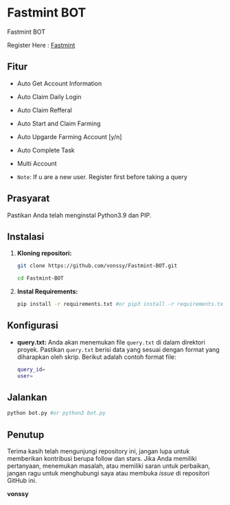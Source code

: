 # Fastmint BOT
Fastmint BOT

Register Here : [Fastmint](https://t.me/fastmintapp_bot?start=1493482017)

## Fitur

  - Auto Get Account Information
  - Auto Claim Daily Login
  - Auto Claim Refferal
  - Auto Start and Claim Farming
  - Auto Upgarde Farming Account [y/n]
  - Auto Complete Task
  - Multi Account

  - `Note`: If u are a new user. Register first before taking a query

## Prasyarat

Pastikan Anda telah menginstal Python3.9 dan PIP.

## Instalasi

1. **Kloning repositori:**
   ```bash
   git clone https://github.com/vonssy/Fastmint-BOT.git
   ```
   ```bash
   cd Fastmint-BOT
   ```

2. **Instal Requirements:**
   ```bash
   pip install -r requirements.txt #or pip3 install -r requirements.txt
   ```

## Konfigurasi

- **query.txt:** Anda akan menemukan file `query.txt` di dalam direktori proyek. Pastikan `query.txt` berisi data yang sesuai dengan format yang diharapkan oleh skrip. Berikut adalah contoh format file:

  ```bash
  query_id=
  user=
  ```

## Jalankan

```bash
python bot.py #or python3 bot.py
```

## Penutup

Terima kasih telah mengunjungi repository ini, jangan lupa untuk memberikan kontribusi berupa follow dan stars.
Jika Anda memiliki pertanyaan, menemukan masalah, atau memiliki saran untuk perbaikan, jangan ragu untuk menghubungi saya atau membuka *issue* di repositori GitHub ini.

**vonssy**
